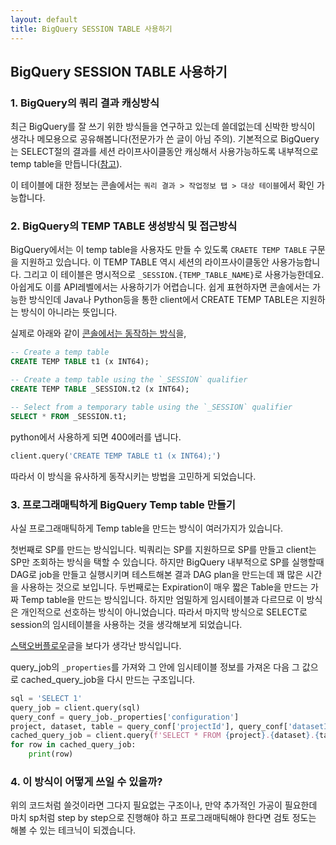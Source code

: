 ```yaml
---
layout: default
title: BigQuery SESSION TABLE 사용하기
---
```


## BigQuery SESSION TABLE 사용하기

### 1. BigQuery의 쿼리 결과 캐싱방식
최근 BigQuery를 잘 쓰기 위한 방식들을 연구하고 있는데 쓸데없는데 신박한 방식이 생각나 메모용으로 공유해봅니다(전문가가 쓴 글이 아님 주의).
기본적으로 BigQuery는 SELECT절의 결과를 세션 라이프사이클동안 캐싱해서 사용가능하도록 내부적으로 temp table을 만듭니다([참고](https://cloud.google.com/bigquery/docs/writing-results?hl=ko#temporary_and_permanent_tables)).

이 테이블에 대한 정보는 콘솔에서는 `쿼리 결과 > 작업정보 탭 > 대상 테이블`에서 확인 가능합니다.

### 2. BigQuery의 TEMP TABLE 생성방식 및 접근방식
BigQuery에서는 이 temp table을 사용자도 만들 수 있도록 `CRAETE TEMP TABLE` 구문을 지원하고 있습니다. 이 TEMP TABLE 역시 세션의 라이프사이클동안 사용가능합니다. 
그리고 이 테이블은 명시적으로 `_SESSION.{TEMP_TABLE_NAME}`로 사용가능한데요. 아쉽게도 이를 API레벨에서는 사용하기가 어렵습니다. 쉽게 표현하자면 콘솔에서는 가능한 방식인데 Java나 Python등을 통한 client에서 CREATE TEMP TABLE은 지원하는 방식이 아니라는 뜻입니다.

실제로 아래와 같이 [콘솔에서는 동작하는 방식](https://cloud.google.com/bigquery/docs/reference/standard-sql/data-definition-language?hl=ko#temporary_tables)을,

```sql
-- Create a temp table
CREATE TEMP TABLE t1 (x INT64);

-- Create a temp table using the `_SESSION` qualifier
CREATE TEMP TABLE _SESSION.t2 (x INT64);

-- Select from a temporary table using the `_SESSION` qualifier
SELECT * FROM _SESSION.t1;
```

python에서 사용하게 되면 400에러를 냅니다.

```py
client.query('CREATE TEMP TABLE t1 (x INT64);')
```

따라서 이 방식을 유사하게 동작시키는 방법을 고민하게 되었습니다.

### 3. 프로그래매틱하게 BigQuery Temp table 만들기

사실 프로그래매틱하게 Temp table을 만드는 방식이 여러가지가 있습니다. 

첫번째로 SP를 만드는 방식입니다. 빅쿼리는 SP를 지원하므로 SP를 만들고 client는 SP만 조회하는 방식을 택할 수 있습니다. 하지만 BigQuery 내부적으로 SP를 실행할때 DAG로 job을 만들고 실행시키며 테스트해본 결과 DAG plan을 만드는데 꽤 많은 시간을 사용하는 것으로 보입니다.
두번째로는 Expiration이 매우 짧은 Table을 만드는 가짜 Temp table을 만드는 방식입니다. 하지만 엄밀하게 임시테이블과 다르므로 이 방식은 개인적으로 선호하는 방식이 아니었습니다.
따라서 마지막 방식으로 SELECT로 session의 임시테이블을 사용하는 것을 생각해보게 되었습니다.

[스택오버플로우](https://stackoverflow.com/questions/28147406/how-to-get-name-of-a-temporary-table-in-bigquery-using-api)글을 보다가 생각난 방식입니다.

query_job의 `_properties`를 가져와 그 안에 임시테이블 정보를 가져온 다음 그 값으로 cached_query_job을 다시 만드는 구조입니다. 
```py
sql = 'SELECT 1'
query_job = client.query(sql)
query_conf = query_job._properties['configuration']
project, dataset, table = query_conf['projectId'], query_conf['datasetId'], query_conf['tableId']
cached_query_job = client.query(f'SELECT * FROM {project}.{dataset}.{table}')
for row in cached_query_job:
    print(row)
```

### 4. 이 방식이 어떻게 쓰일 수 있을까?

위의 코드처럼 쓸것이라면 그다지 필요없는 구조이나, 만약 추가적인 가공이 필요한데 마치 sp처럼 step by step으로 진행해야 하고 프로그래매틱해야 한다면 검토 정도는 해볼 수 있는 테크닉이 되겠습니다.
